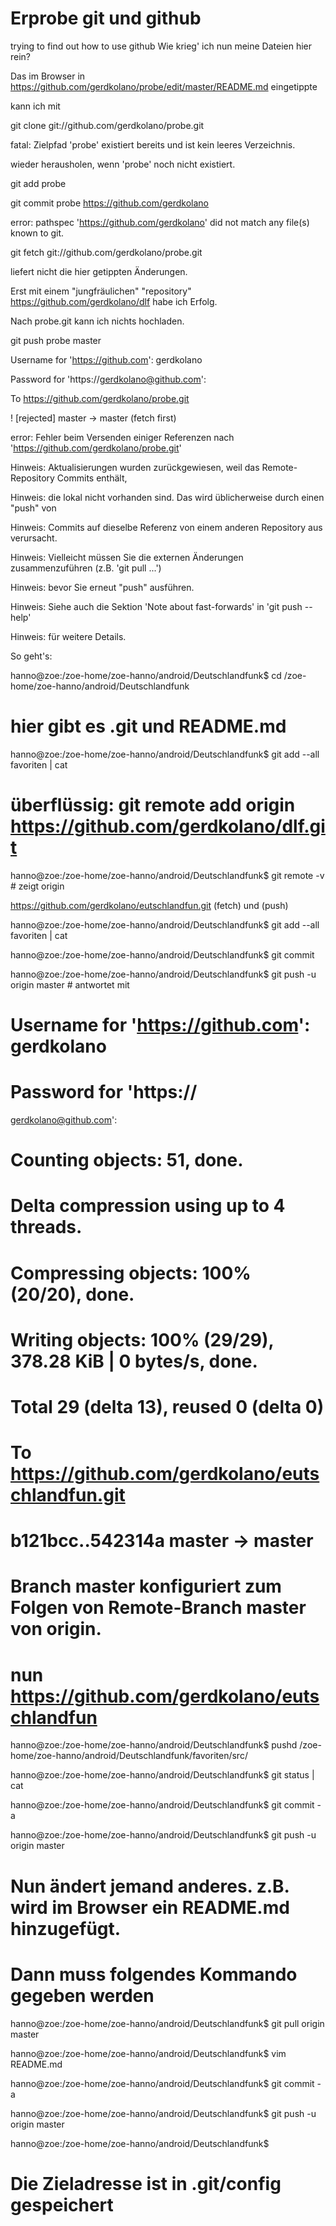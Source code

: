 Erprobe git und github
=====
trying to find out how to use github Wie krieg' ich nun meine Dateien hier rein?

Das im Browser in https://github.com/gerdkolano/probe/edit/master/README.md eingetippte

kann ich mit

  git clone git://github.com/gerdkolano/probe.git
  
  fatal: Zielpfad 'probe' existiert bereits und ist kein leeres Verzeichnis.
  
wieder herausholen, wenn 'probe' noch nicht existiert.

git add probe

git commit probe https://github.com/gerdkolano

error: pathspec 'https://github.com/gerdkolano' did not match any file(s) known to git.

git fetch git://github.com/gerdkolano/probe.git

liefert nicht die hier getippten Änderungen.

Erst mit einem "jungfräulichen" "repository" https://github.com/gerdkolano/dlf habe ich Erfolg.


Nach probe.git kann ich nichts hochladen.

git push probe master
 
Username for 'https://github.com': gerdkolano

Password for 'https://gerdkolano@github.com': 

To https://github.com/gerdkolano/probe.git

 ! [rejected]        master -> master (fetch first)

error: Fehler beim Versenden einiger Referenzen nach 'https://github.com/gerdkolano/probe.git'

Hinweis: Aktualisierungen wurden zurückgewiesen, weil das Remote-Repository Commits enthält,

Hinweis: die lokal nicht vorhanden sind. Das wird üblicherweise durch einen "push" von

Hinweis: Commits auf dieselbe Referenz von einem anderen Repository aus verursacht.

Hinweis: Vielleicht müssen Sie die externen Änderungen zusammenzuführen (z.B. 'git pull ...')

Hinweis: bevor Sie erneut "push" ausführen.

Hinweis: Siehe auch die Sektion 'Note about fast-forwards' in 'git push --help'

Hinweis: für weitere Details.

So geht's:

hanno@zoe:/zoe-home/zoe-hanno/android/Deutschlandfunk$ cd /zoe-home/zoe-hanno/android/Deutschlandfunk

# hier gibt es .git und README.md

hanno@zoe:/zoe-home/zoe-hanno/android/Deutschlandfunk$ git add --all favoriten  | cat

# überflüssig: git remote add origin https://github.com/gerdkolano/dlf.git

hanno@zoe:/zoe-home/zoe-hanno/android/Deutschlandfunk$ git remote -v # zeigt origin	

https://github.com/gerdkolano/eutschlandfun.git (fetch) und (push)

hanno@zoe:/zoe-home/zoe-hanno/android/Deutschlandfunk$ git add --all favoriten  | cat

hanno@zoe:/zoe-home/zoe-hanno/android/Deutschlandfunk$ git commit

hanno@zoe:/zoe-home/zoe-hanno/android/Deutschlandfunk$ git push -u origin master # antwortet mit

# Username for 'https://github.com': gerdkolano

# Password for 'https://

 gerdkolano@github.com':

# Counting objects: 51, done.

# Delta compression using up to 4 threads.

# Compressing objects: 100% (20/20), done.

# Writing objects: 100% (29/29), 378.28 KiB | 0 bytes/s, done.

# Total 29 (delta 13), reused 0 (delta 0)

# To https://github.com/gerdkolano/eutschlandfun.git

#    b121bcc..542314a  master -> master

# Branch master konfiguriert zum Folgen von Remote-Branch master von origin.

# nun https://github.com/gerdkolano/eutschlandfun

hanno@zoe:/zoe-home/zoe-hanno/android/Deutschlandfunk$ pushd /zoe-home/zoe-hanno/android/Deutschlandfunk/favoriten/src/

hanno@zoe:/zoe-home/zoe-hanno/android/Deutschlandfunk$ git status | cat

hanno@zoe:/zoe-home/zoe-hanno/android/Deutschlandfunk$ git commit -a

hanno@zoe:/zoe-home/zoe-hanno/android/Deutschlandfunk$ git push -u origin master

# Nun ändert jemand anderes. z.B. wird im Browser ein README.md hinzugefügt.

# Dann muss folgendes Kommando gegeben werden

hanno@zoe:/zoe-home/zoe-hanno/android/Deutschlandfunk$ git pull origin master

hanno@zoe:/zoe-home/zoe-hanno/android/Deutschlandfunk$ vim README.md

hanno@zoe:/zoe-home/zoe-hanno/android/Deutschlandfunk$ git commit -a

hanno@zoe:/zoe-home/zoe-hanno/android/Deutschlandfunk$ git push -u origin master

hanno@zoe:/zoe-home/zoe-hanno/android/Deutschlandfunk$ 

# Die Zieladresse ist in .git/config gespeichert
